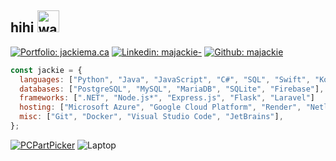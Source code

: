 ## hihi <img src="https://media.tenor.com/5TXvJWmV9ZcAAAAi/piyo-tkthao219.gif" width="35" alt="wave">

[![Portfolio: jackiema.ca](https://img.shields.io/badge/-jackiema.ca-343434?style=flat-square&logo=About.me&logoColor=white)](https://jackiema.ca/)
[![Linkedin: majackie-](https://img.shields.io/badge/-majackie---0077B5?style=flat-square&logo=Linkedin&logoColor=white)](https://www.linkedin.com/in/majackie-/)
[![Github: majackie](https://img.shields.io/badge/-majackie-black?style=flat-square&logo=Github&logoColor=white)](https://github.com/majackie)
<!-- [![Devpost: majackie](https://img.shields.io/badge/-majackie-003E54?style=flat-square&logo=Devpost&logoColor=white)](https://devpost.com/majackie) -->
<!-- [![HackerRank: majackie](https://img.shields.io/badge/-majackie-003E54?style=flat-square&logo=HackerRank&logoColor=white)](https://www.hackerrank.com/profile/majackie) -->
<!-- [![Leetcode: majackie](https://img.shields.io/badge/-majackie-FFA116?style=flat-square&logo=Leetcode&logoColor=white)](https://leetcode.com/u/majackie/) -->
<!-- [![MyAnimeList: _beepee](https://img.shields.io/badge/-__beepee-2E51A2?style=flat-square&logo=Myanimelist&logoColor=white)](https://myanimelist.net/profile/_beepee) -->
<!-- [![MyDramaList: _beepee](https://img.shields.io/badge/-__beepee-2E51A2?style=flat-square&logo=Mydramalist&logoColor=white)](https://mydramalist.com/profile/_beepee) -->

```javascript
const jackie = {
  languages: ["Python", "Java", "JavaScript", "C#", "SQL", "Swift", "Kotlin", "PHP", "HTML", "CSS"],
  databases: ["PostgreSQL", "MySQL", "MariaDB", "SQLite", "Firebase"],
  frameworks: [".NET", "Node.js*", "Express.js", "Flask", "Laravel"]
  hosting: ["Microsoft Azure", "Google Cloud Platform", "Render", "Netlify", "ElephantSQL"],
  misc: ["Git", "Docker", "Visual Studio Code", "JetBrains"],
};
```

[![PCPartPicker](https://img.shields.io/badge/PCPartPicker-orange?style=flat-square&logo=pcgamingwiki&logoColor=white)](https://ca.pcpartpicker.com/user/jackiema/saved/6fWPzy)
![Laptop](https://img.shields.io/badge/Apple-MacBook_Air_M1-333333?style=flat-square&logo=apple&logoColor=white)

<!-- ![CPU](https://img.shields.io/badge/AMD-Ryzen_7_5700X3D-ED1C24?style=flat-square&logo=amd&logoColor=white) -->
<!-- ![GPU](https://img.shields.io/badge/NVIDIA-RTX_4070-76B900?style=flat-square&logo=nvidia&logoColor=white) -->
<!-- ![RAM](https://img.shields.io/badge/RAM-32GB-ECE81A?style=flat-square&logo=corsair&logoColor=white) -->

<!-- ![Windows 10](https://img.shields.io/badge/Windows_10-0078D6?style=for-the-badge&logo=windows&logoColor=white) -->
<!-- ![MacOS](https://img.shields.io/badge/mac%20os-000000?style=for-the-badge&logo=apple&logoColor=white) -->
